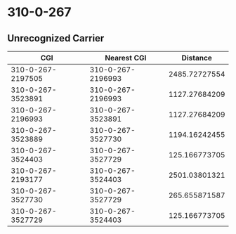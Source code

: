 # 310-0-267
## Unrecognized Carrier


| CGI | Nearest CGI | Distance |
|-----|-------------|----------|
| 310-0-267-2197505 | 310-0-267-2196993 | 2485.72727554 |
| 310-0-267-3523891 | 310-0-267-2196993 | 1127.27684209 |
| 310-0-267-2196993 | 310-0-267-3523891 | 1127.27684209 |
| 310-0-267-3523889 | 310-0-267-3527730 | 1194.16242455 |
| 310-0-267-3524403 | 310-0-267-3527729 | 125.166773705 |
| 310-0-267-2193177 | 310-0-267-3524403 | 2501.03801321 |
| 310-0-267-3527730 | 310-0-267-3527729 | 265.655871587 |
| 310-0-267-3527729 | 310-0-267-3524403 | 125.166773705 |
